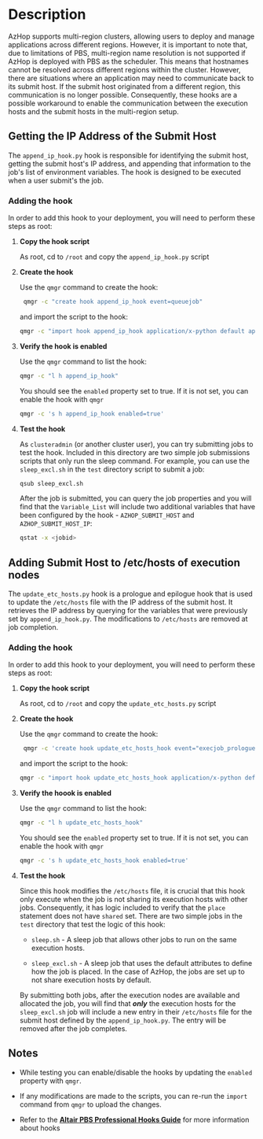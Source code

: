 # Description

AzHop supports multi-region clusters, allowing users to deploy and manage applications across different regions. However, it is important to note that, due to limitations of PBS, multi-region name resolution is not supported if AzHop is deployed with PBS as the scheduler. This means that hostnames cannot be resolved across different regions within the cluster. However, there are situations where an application may need to communicate back to its submit host. If the submit host originated from a different region, this communication is no longer possible. Consequently, these hooks are a possible workaround to enable the communication between the execution hosts and the submit hosts in the multi-region setup. 

## Getting the IP Address of the Submit Host
The `append_ip_hook.py` hook is responsible for identifying the submit host, getting the submit host's IP address, and appending that information to the job's list of environment variables. The hook is designed to be executed when a user submit's the job. 

### Adding the hook 
In order to add this hook to your deployment, you will need to perform these steps as root: 
<ol>
  <li><strong>Copy the hook script</strong>

  As root, cd to `/root` and copy the `append_ip_hook.py` script </li>
  <li><strong>Create the hook</strong>
  
  Use the `qmgr` command to create the hook: 
  
  ```bash
   qmgr -c "create hook append_ip_hook event=queuejob"
  ```
  and import the script to the hook: 
  ```bash
  qmgr -c "import hook append_ip_hook application/x-python default append_ip_hook.py"
  ```

  </li>
  <li><strong>Verify the hook is enabled</strong></li>

  Use the `qmgr` command to list the hook: 
  ```bash
  qmgr -c "l h append_ip_hook"
  ```
  You should see the `enabled` property set to true. If it is not set, you can enable the hook with `qmgr` 
  ```bash
  qmgr -c 's h append_ip_hook enabled=true'
  ```
  <li><strong>Test the hook</strong></li>

  As `clusteradmin` (or another cluster user), you can try submitting jobs to test the hook. Included in this directory are two simple job submissions scripts that only run the sleep command. For example, you can use the `sleep_excl.sh` in the `test` directory script to submit a job: 
  ```bash
  qsub sleep_excl.sh 
  ```
  After the job is submitted, you can query the job properties and you will find that the `Variable_List` will include two additional variables that have been configured by the hook - `AZHOP_SUBMIT_HOST` and `AZHOP_SUBMIT_HOST_IP`: 
  ```bash
  qstat -x <jobid>
  ```   

</ol>

## Adding Submit Host to /etc/hosts of execution nodes
The `update_etc_hosts.py` hook is a prologue and epilogue hook that is used to update the `/etc/hosts` file with the IP address of the submit host. It retrieves the IP address by querying for the variables that were previously set by `append_ip_hook.py`. The modifications to `/etc/hosts` are removed at job completion.

### Adding the hook 
In order to add this hook to your deployment, you will need to perform these steps as root: 
<ol>
  <li><strong>Copy the hook script</strong></li>

  As root, cd to `/root` and copy the `update_etc_hosts.py` script </li>

  
  <li><strong>Create the hook</strong></li>

  Use the `qmgr` command to create the hook: 
  
  ```bash
   qmgr -c 'create hook update_etc_hosts_hook event="execjob_prologue,execjob_epilogue"'
  ```
  and import the script to the hook: 
  ```bash
  qmgr -c "import hook update_etc_hosts_hook application/x-python default update_etc_hosts_hook.py"
  ```

  <li><strong>Verify the hoook is enabled</strong></li>

  Use the `qmgr` command to list the hook: 
  ```bash
  qmgr -c "l h update_etc_hosts_hook"
  ```
  You should see the `enabled` property set to true. If it is not set, you can enable the hook with `qmgr` 
  ```bash
  qmgr -c 's h update_etc_hosts_hook enabled=true'
  ```

  <li><strong>Test the hook</strong></li>

  Since this hook modifies the `/etc/hosts` file, it is crucial that this hook only execute when the job is not sharing its execution hosts with other jobs. Consequently, it has logic included to verify that the `place` statement does not have `shared` set. There are two simple jobs in the `test` directory that test the logic of this hook: 

  <ul>
  <li> 

  `sleep.sh` - A sleep job that allows other jobs to run on the same execution hosts.  
  </li>
  <li>
  
  `sleep_excl.sh` - A sleep job that uses the default attributes to define how the job is placed. In the case of AzHop, the jobs are set up to not share execution hosts by default. 
  </li>
  </ul>

  By submitting both jobs, after the execution nodes are available and allocated the job, you will find that ***only*** the execution hosts for the `sleep_excl.sh` job will include a new entry in their `/etc/hosts` file for the submit host defined by the `append_ip_hook.py`. The entry will be removed after the job completes. 

</ol>

## Notes

<ul>
<li>

While testing you can enable/disable the hooks by updating the `enabled` property with `qmgr`. 
</li>
<li>

If any modifications are made to the scripts, you can re-run the `import` command from `qmgr` to upload the changes. 
</li>

<li>

Refer to the **[Altair PBS Professional Hooks Guide](https://2021.help.altair.com/2021.1.2/PBS%20Professional/PBSHooks2021.1.2.pdf)** for more information about hooks 
</li>
</ul>